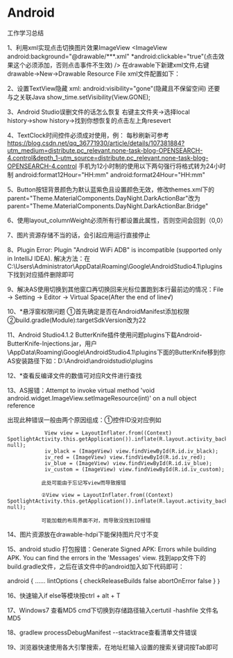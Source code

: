 # Android
工作学习总结

1、利用xml实现点击切换图片效果ImageView
  <ImageView android:background="@drawable/***.xml" *android:clickable="true"(点击效果这个必须添加，否则点击事件不生效) />
  在drawable下新建xml文件,右键drawable→New→Drawable Resource File
  xml文件配置如下：
  <?xml version="1.0" encoding="utf-8"?>
  <selector xmlns:android="http://schemas.android.com/apk/res/android">
    <!-- 定义按钮按下时的图片 -->
    <item android:state_pressed="true" android:drawable = "@drawable/filemanage_public_new_focus"/>
    <!-- 定义按钮默认的图片 -->
    <item android:drawable = "@drawable/filemanage_public_new" />
  </selector>
  
2、设置TextView隐藏
  xml: android:visibility="gone"(隐藏且不保留空间) 还要与之关联Java show_time.setVisibility(View.GONE);

3、Android Studio误删文件的话怎么恢复
  右键主文件夹→选择local history→show history→找到你想恢复的点击左上角resevert

4、TextClock时间控件必须成对使用，例：<TextClock></TextClock> 
  每秒刷新可参考 https://blog.csdn.net/qq_36771930/article/details/107381884?utm_medium=distribute.pc_relevant.none-task-blog-OPENSEARCH-4.control&depth_1-utm_source=distribute.pc_relevant.none-task-blog-OPENSEARCH-4.control
  手机为12小时制的使用以下两句强行将格式转为24小时制 android:format12Hour="HH:mm"  android:format24Hour="HH:mm"

5、Button按钮背景颜色为默认蓝紫色且设置颜色无效，修改themes.xml下的parent="Theme.MaterialComponents.DayNight.DarkActionBar"改为parent="Theme.MaterialComponents.DayNight.DarkActionBar.Bridge"

6、使用layout_columnWeight必须所有行都设置此属性，否则空间会回到（0,0）

7、图片资源存储不当的话，会引起应用运行直接停止

8、Plugin Error: Plugin "Android WiFi ADB" is incompatible (supported only in IntelliJ IDEA). 解决方法：在 C:\Users\Administrator\AppData\Roaming\Google\AndroidStudio4.1\plugins 下找到对应插件删除即可

9、解决AS使用切换到其他窗口再切换回来光标位置跑到本行最前边的情况：File → Setting → Editor → Virtual Space(After the end of line√)

10、*悬浮窗权限问题 ①首先确定是否在AndroidManifest添加权限<uses-permission android:name="android.permission.SYSTEM_ALERT_WINDOW" /> ②build.gradle(Module):targetSdkVersion改为22

11、Android Studio4.1.2 ButterKnife插件使用问题plugins下载Android-ButterKnife-Injections.jar，用户\AppData\Roaming\Google\AndroidStudio4.1\plugins下面的ButterKnife移到你AS安装路径下如：D:\Android\androidstudio\plugins

12、*查看反编译文件的数值可对应R文件进行查找

13、AS报错：Attempt to invoke virtual method 'void android.widget.ImageView.setImageResource(int)' on a null object reference

出现此种错误一般由两个原因组成：①控件ID没对应例如
                
                View view = LayoutInflater.from((Context) SpotlightActivity.this.getApplication()).inflate(R.layout.activity_background_popup, null);
                iv_black = (ImageView) view.findViewById(R.id.iv_black);
                iv_red = (ImageView) view.findViewById(R.id.iv_red);
                iv_blue = (ImageView) view.findViewById(R.id.iv_blue);
                iv_custom = (ImageView) view.findViewById(R.id.iv_custom);
               
               此处可能由于忘记写view而导致报错
               
               ②View view = LayoutInflater.from((Context) SpotlightActivity.this.getApplication()).inflate(R.layout.activity_background_popup, null);
              
               可能加载的布局界面不对，而导致没找到ID报错
               

14、图片资源放在drawable-hdpi下能保持图片尺寸不变

15、android studio 打包报错：Generate Signed APK: Errors while building APK. You can find the errors in the 'Messages' view.
找到app文件下的build.gradle文件，之后在该文件中的android加入如下代码即可：

android {
......
lintOptions {
    checkReleaseBuilds false
    abortOnError false
    }
｝

16、快速输入if else等模块按ctrl + alt + T

17、Windows7 查看MD5 cmd下切换到存储路径输入certutil -hashfile 文件名 MD5

18、gradlew processDebugManifest --stacktrace查看清单文件错误

19、浏览器快速使用各大引擎搜索，在地址栏输入设置的搜索关键词按Tab即可

